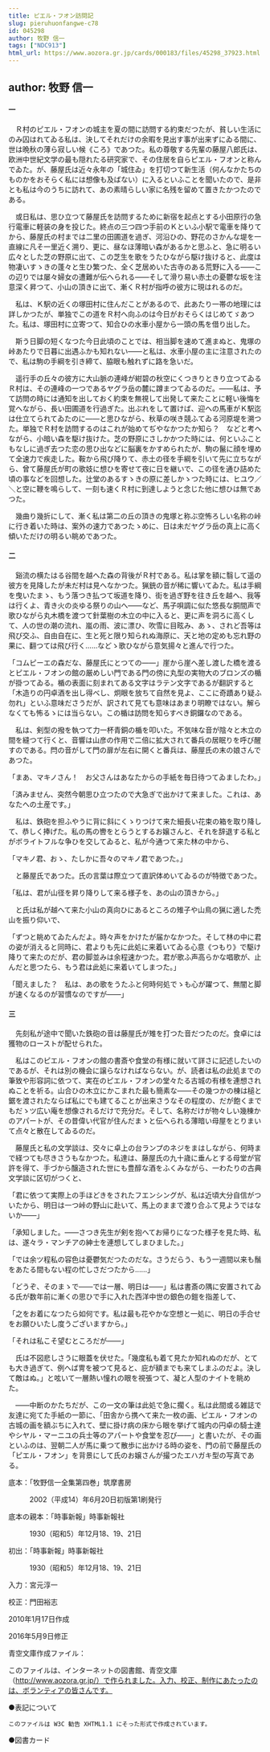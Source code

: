 ```yaml
---
title: ピエル・フオン訪問記
slug: pieruhuonfangwe-c78
id: 045298
author: 牧野 信一
tags: ["NDC913"]
html_url: https://www.aozora.gr.jp/cards/000183/files/45298_37923.html
---
```


## author: 牧野 信一

#### 一




　Ｒ村のピエル・フオンの城主を夏の間に訪問する約束だつたが、貧しい生活にのみ囚はれてゐる私は、決してそれだけの余暇を見出す事が出来ずにゐる間に、世は晩秋の薄ら寂しい候《ころ》であつた。私の尊敬する先輩の藤屋八郎氏は、欧洲中世紀文学の最も隠れたる研究家で、その住居を自らピエル・フオンと称んでゐた。が、藤屋氏は近々永年の「城住ゐ」を打切つて新生活（何んなかたちのものかをおそらく私には想像も及ばない）に入るといふことを聞いたので、是非とも私は今のうちに訪れて、あの素晴らしい家に名残を留めて置きたかつたのである。

　或日私は、思ひ立つて藤屋氏を訪問するために新宿を起点とする小田原行の急行電車に軽装の身を投じた。終点の三つ四つ手前のＫといふ小駅で電車を降りてから、藤屋氏の村までは二里の田圃道を過ぎ、河沿ひの、野花のさかんな堤を一直線に凡そ一里近く溯り、更に、昼なほ薄暗い森があるかと思ふと、急に明るい広々とした芝の野原に出て、この芝生を歌をうたひながら駆け抜けると、此度は物凄いすゝきの蓬々と生ひ繁つた、全く芝居めいた古寺のある荒野に入る――この辺りでは屡々婦女の遭難が伝へられる――そして滑り易い赤土の憂鬱な坂を注意深く昇つて、小山の頂きに出て、漸くＲ村が指呼の彼方に現はれるのだ。

　私は、Ｋ駅の近くの塚田村に住んだことがあるので、此あたり一帯の地理には詳しかつたが、単独でこの道をＲ村へ向ふのは今日がおそらくはじめてゞあつた。私は、塚田村に立寄つて、知合ひの水車小屋から一頭の馬を借り出した。

　斯う日脚の短くなつた今日此頃のことでは、相当脚を速めて進まぬと、鬼塚の峠あたりで日暮に出遇ふかも知れない――と私は、水車小屋の主に注意されたので、私は駒の手綱を引き締て、脇眼も触れずに路を急いだ。

　遥行手の丘々の彼方に大山脈の連峰が紺碧の秋空にくつきりときり立つてゐるＲ村は、その連峰の一つであるヤグラ岳の麓に蹲まつてゐるのだ。――私は、予て訪問の時には通知を出しておく約束を無視して出発して来たことに軽い後悔を覚へながら、長い田圃道を行過ぎた。出ぶれをして置けば、迎への馬車がＫ駅迄は仕立てられてゐたのに――と思ひながら、秋草の咲き競ふてゐる河原堤を溯つた。単独でＲ村を訪問するのはこれが始めてぢやなかつたか知ら？　などと考へながら、小暗い森を駆け抜けた。芝の野原にさしかかつた時には、何といふこともなしに過ぎ去つた恋の思ひ出などに脳裏をかすめられたが、駒の鬣に顔を埋めて全速力で疾走した。鞍から飛び降りて、赤土の径を手綱を引いて先に立ちながら、曾て藤屋氏が町の歌妓に想ひを寄せて夜に日を継いで、この径を通ひ詰めた頃の事などを回想した。辻堂のあるすゝきの原に差しかゝつた時には、ヒユウ／＼と空に鞭を鳴らして、一刻も速くＲ村に到達しようと念じた他に想ひは無であつた。

　幾曲り幾折にして、漸く私は第二の丘の頂きの鬼塚と称ぶ空怖ろしい名称の峠に行き着いた時は、案外の速力であつたゝめに、日は未だヤグラ岳の真上に高く傾いただけの明るい眺めであつた。



#### 二




　谿流の横たはる谷間を越へた森の背後がＲ村である。私は掌を額に翳して遥の彼方を見降したが未だ村は見へなかつた。猟銃の音が稀に響いてゐた。私は手綱を曳いたまゝ、もう落つき払つて坂道を降り、街を過ぎ野を往き丘を越へ、我等は行くよ、青き火の炎ゆる祭りの山へ――など、馬子唄調に似た悠長な胴間声で歌ひながら丸木橋を渡つて針葉樹の木立の中に入ると、更に声を洞ろに高くして、人の世の潮の流れ、嵐の雨、波に漂ひ、吹雪に目眩み、あゝ、されど吾等は飛び交ふ、自由自在に、生と死と限り知られぬ海原に、天と地の定めも忘れ野の果に、翻つては飛び行く……などゝ歌ひながら意気揚々と進んで行つた。

「コムピーエの森だな、藤屋氏にとつての――」崖から崖へ差し渡した橋を渡るとピエル・フオンの館の厳めしい門である門の傍に丸型の実物大のブロンズの楯が掛つてゐる。楯の表面に刻まれてある文字はラテン文字であるが翻訳すると「木造りの円卓酒を出し得べし、炯眼を放ちて自然を見よ、ここに奇蹟あり疑ふ勿れ」といふ意味ださうだが、訳されて見ても意味はあまり明瞭ではない。解らなくても怖るゝには当らない。この楯は訪問を知らすべき銅鑼なのである。

　私は、剣型の撥を執つて力一杯青銅の楯を叩いた。不気味な音が陰々と木立の間を縫つて行くと、音響は山彦の作用で二倍に拡大されて番兵の居眠りを呼び醒すのである。閂の音がして門の扉が左右に開くと番兵は、藤屋氏の末の娘さんであつた。

「まあ、マキノさん！　お父さんはあなたからの手紙を毎日待つてゐましたわ。」

「済みません、突然今朝思ひ立つたので大急ぎで出かけて来ました。これは、あなたへの土産です。」

　私は、鉄砲を担ふやうに背に斜にくゝりつけて来た細長い花束の箱を取り降して、恭しく捧げた。私の馬の轡をとらうとするお嬢さんと、それを辞退する私とがボライトフルな争ひを交してゐると、私が今通つて来た林の中から、

「マキノ君、おゝ、たしかに吾々のマキノ君であつた。」

　と藤屋氏であつた。氏の言葉は際立つて直訳体めいてゐるのが特徴であつた。

「私は、君が山径を昇り降りして来る様子を、あの山の頂きから。」

　と氏は私が越へて来た小山の真向ひにあるところの雉子や山鳥の猟に適した禿山を振り仰いで、

「ずつと眺めてゐたんだよ。時々声をかけたが届かなかつた。そして林の中に君の姿が消えると同時に、君よりも先に此処に来着いてゐる心意《つもり》で駆け降りて来たのだが、君の脚並みは余程速かつた。君が歌ふ声高らかな唱歌が、止んだと思つたら、もう君は此処に来着いてしまつた。」

「聞えました？　私は、あの歌をうたふと何時何処でゝも心が躍つて、無闇と脚が速くなるのが習慣なのですが――」



#### 三




　先刻私が途中で聞いた鉄砲の音は藤屋氏が雉を打つた音だつたのだ。食卓には獲物のローストが配せられた。

　私はこのピエル・フオンの館の書斎や食堂の有様に就いて詳さに記述したいのであるが、それは別の機会に譲らなければならない。が、読者は私の此処までの筆致や形容詞に依つて、実在のピエル・フオンの堂々たる古城の有様を連想されぬことを祈る。山合ひの木立にかこまれた最も簡素な――その幾つかの棟は槌と鋸を渡されたならば私にでも建てることが出来さうなその程度の、だが飽くまでもだゝツ広い庵を想像されるだけで充分だ。そして、名称だけが物々しい幾棟かのアパートが、その昔偉い代官が住んだまゝと伝へられる薄暗い母屋をとりまいて点々と散在してゐるのだ。

　藤屋氏と私の文学談は、交々に卓上の台ランプのネジをまはしながら、何時まで経つても尽きさうもなかつた。私達は、藤屋氏の九十歳に垂んとする母堂が官許を得て、手づから醸造された世にも豊醇な酒をふくみながら、一わたりの古典文学談に区切がつくと、

「君に依つて実際上の手ほどきをされたフエンシングが、私は近頃大分自信がついたから、明日は一つ峠の野山に赴いて、馬上のままで渡り合ふて見ようではないか――」

「承知しました。――さつき先生が剣を抱へてお帰りになつた様子を見た時、私は、遂々ラ・マンチアの紳士を連想してしまひました。」

「では余ツ程私の容色は憂鬱気だつたのだな。さうだらう、もう一週間以来も鬚をあたる間もない程の忙しさだつたから……」

「どうぞ、そのまゝで――では一層、明日は――」私は書斎の隅に安置されてゐる氏が数年前に漸くの思ひで手に入れた西洋中世の銀色の鎧を指差して、

「之をお着になつたら如何です。私は最も花やかな空想と一処に、明日の手合せをお願ひいたし度うございますから。」

「それは私こそ望むところだが――」

　氏は不図悲しさうに眼蓋を伏せた。「幾度私も着て見たか知れぬのだが、とても大き過ぎて、例へば冑を被つて見ると、庇が額までも来てしまふのだよ。決して敵はぬ。」と呟いて一層熱い憧れの眼を視張つて、凝と人型のナイトを眺めた。

　――中断のかたちだが、この一文の筆は此処で急に擱く。私は此間或る雑誌で友達に宛てた手紙の一節に、「田舎から携へて来た一枚の画、ピエル・フオンの古城の画を額ぶちに入れて、壁に掛け病の床から眼を挙げて城内の円卓の騎士達やシヤル・マーニユの兵士等のアパートや食堂を忍び――」と書いたが、その画といふのは、翌朝二人が馬に乗つて散歩に出かける時の姿を、門の前で藤屋氏の「ピエル・フオン」を背景にして氏のお嬢さんが撮つたエハガキ型の写真である。













底本：「牧野信一全集第四巻」筑摩書房

　　　2002（平成14）年6月20日初版第1刷発行

底本の親本：「時事新報」時事新報社

　　　1930（昭和5）年12月18、19、21日

初出：「時事新報」時事新報社

　　　1930（昭和5）年12月18、19、21日

入力：宮元淳一

校正：門田裕志

2010年1月17日作成

2016年5月9日修正

青空文庫作成ファイル：

このファイルは、インターネットの図書館、青空文庫（http://www.aozora.gr.jp/）で作られました。入力、校正、制作にあたったのは、ボランティアの皆さんです。











●表記について


	このファイルは W3C 勧告 XHTML1.1 にそった形式で作成されています。







●図書カード